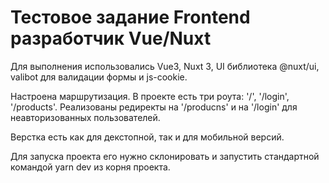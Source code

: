 # Тестовое задание Frontend разработчик Vue/Nuxt

Для выполнения использовались Vue3, Nuxt 3, UI библиотека @nuxt/ui, valibot для валидации формы и js-cookie.

Настроена маршрутизация. В проекте есть три роута: '/', '/login', '/products'. Реализованы редиректы на '/producns' и на '/login' для неавторизованных пользователей.

Верстка есть как для декстопной, так и для мобильной версий.

Для запуска проекта его нужно склонировать и запустить стандартной командой yarn dev из корня проекта.

